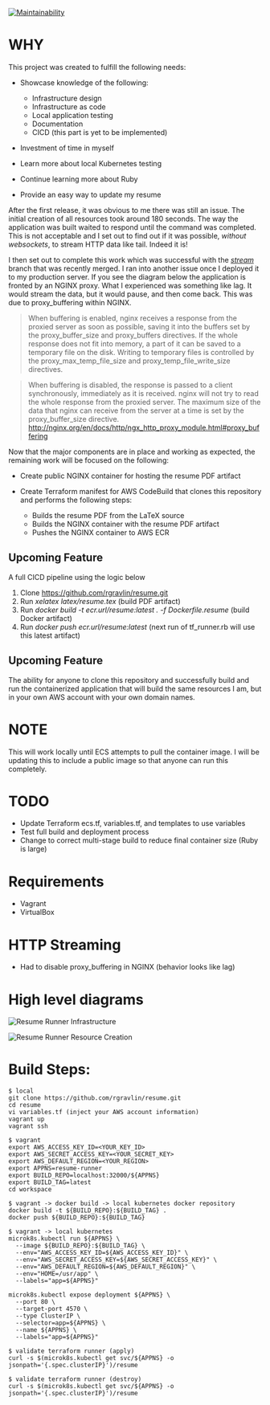 [![Maintainability](https://api.codeclimate.com/v1/badges/c8dece56339c39096e7f/maintainability)](https://codeclimate.com/github/rgravlin/resume/maintainability)

# WHY
This project was created to fulfill the following needs:
* Showcase knowledge of the following:

    * Infrastructure design  
    * Infrastructure as code  
    * Local application testing  
    * Documentation  
    * CICD (this part is yet to be implemented)
* Investment of time in myself
* Learn more about local Kubernetes testing
* Continue learning more about Ruby
* Provide an easy way to update my resume

After the first release, it was obvious to me there was still an issue.  The initial creation of all resources took around 180 seconds.  The way the application was built waited to respond until the command was completed.  This is not acceptable and I set out to find out if it was possible, _without websockets_, to stream HTTP data like tail.  Indeed it is!

I then set out to complete this work which was successful with the [_stream_](https://github.com/rgravlin/resume/tree/stream) branch that was recently merged.  I ran into another issue once I deployed it to my production server.  If you see the diagram below the application is fronted by an NGINX proxy.  What I experienced was something like lag.  It would stream the data, but it would pause, and then come back.  This was due to proxy_buffering within NGINX.

> When buffering is enabled, nginx receives a response from the proxied server as soon as possible, saving it into the buffers set by the proxy_buffer_size and proxy_buffers directives. If the whole response does not fit into memory, a part of it can be saved to a temporary file on the disk. Writing to temporary files is controlled by the proxy_max_temp_file_size and proxy_temp_file_write_size directives.

> When buffering is disabled, the response is passed to a client synchronously, immediately as it is received. nginx will not try to read the whole response from the proxied server. The maximum size of the data that nginx can receive from the server at a time is set by the proxy_buffer_size directive. <http://nginx.org/en/docs/http/ngx_http_proxy_module.html#proxy_buffering>

Now that the major components are in place and working as expected, the remaining work will be focused on the following:

* Create public NGINX container for hosting the resume PDF artifact
* Create Terraform manifest for AWS CodeBuild that clones this repository and performs the following steps:

    * Builds the resume PDF from the LaTeX source  
    * Builds the NGINX container with the resume PDF artifact  
    * Pushes the NGINX container to AWS ECR
    
## Upcoming Feature 
A full CICD pipeline using the logic below

1. Clone https://github.com/rgravlin/resume.git
2. Run _xelatex latex/resume.tex_ (build PDF artifact)
3. Run _docker build -t ecr.url/resume:latest . -f Dockerfile.resume_ (build Docker artifact)
4. Run _docker push ecr.url/resume:latest_ (next run of tf_runner.rb will use this latest artifact)

## Upcoming Feature
The ability for anyone to clone this repository and successfully build and run the containerized application that will build the same resources I am, but in your own AWS account with your own domain names.

# NOTE
This will work locally until ECS attempts to pull the container image.  I will be updating this to include a public image so that anyone can run this completely.

# TODO
* Update Terraform ecs.tf, variables.tf, and templates to use variables
* Test full build and deployment process
* Change to correct multi-stage build to reduce final container size (Ruby is large)

# Requirements
* Vagrant
* VirtualBox

# HTTP Streaming
* Had to disable proxy_buffering in NGINX (behavior looks like lag)

# High level diagrams

![Resume Runner Infrastructure](https://user-images.githubusercontent.com/47820720/55648770-2dc09580-57af-11e9-9400-fee98c68c351.png)

![Resume Runner Resource Creation](https://user-images.githubusercontent.com/47820720/55648790-3c0eb180-57af-11e9-9eb4-ca48f45a611d.png)

# Build Steps:
    $ local
    git clone https://github.com/rgravlin/resume.git
    cd resume
    vi variables.tf (inject your AWS account information)
    vagrant up
    vagrant ssh
    
    $ vagrant
    export AWS_ACCESS_KEY_ID=<YOUR_KEY_ID>
    export AWS_SECRET_ACCESS_KEY=<YOUR_SECRET_KEY>
    export AWS_DEFAULT_REGION=<YOUR_REGION>
    export APPNS=resume-runner
    export BUILD_REPO=localhost:32000/${APPNS}
    export BUILD_TAG=latest
    cd workspace

    $ vagrant -> docker build -> local kubernetes docker repository
    docker build -t ${BUILD_REPO}:${BUILD_TAG} .
    docker push ${BUILD_REPO}:${BUILD_TAG}

    $ vagrant -> local kubernetes
    microk8s.kubectl run ${APPNS} \
      --image ${BUILD_REPO}:${BUILD_TAG} \
      --env="AWS_ACCESS_KEY_ID=${AWS_ACCESS_KEY_ID}" \
      --env="AWS_SECRET_ACCESS_KEY=${AWS_SECRET_ACCESS_KEY}" \
      --env="AWS_DEFAULT_REGION=${AWS_DEFAULT_REGION}" \
      --env="HOME=/usr/app" \
      --labels="app=${APPNS}"

    microk8s.kubectl expose deployment ${APPNS} \
      --port 80 \
      --target-port 4570 \
      --type ClusterIP \
      --selector=app=${APPNS} \
      --name ${APPNS} \
      --labels="app=${APPNS}"
    
    $ validate terraform runner (apply)
    curl -s $(microk8s.kubectl get svc/${APPNS} -o jsonpath='{.spec.clusterIP}')/resume

    $ validate terraform runner (destroy)
    curl -s $(microk8s.kubectl get svc/${APPNS} -o jsonpath='{.spec.clusterIP}')/resume
